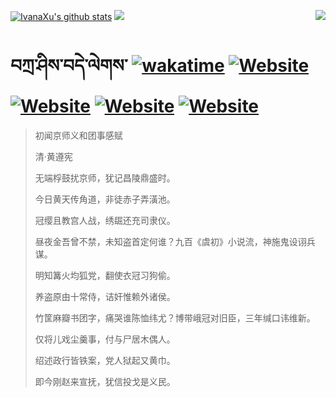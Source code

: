 [![IvanaXu's github stats](https://github-readme-stats.vercel.app/api?username=IvanaXu&theme=codeSTACKr)](https://github.com/anuraghazra/github-readme-stats)
<img align="right" src="https://github-readme-stats.vercel.app/api/top-langs/?username=IvanaXu&langs_count=8&theme=codeSTACKr" />
<img src="https://github-readme-stats.vercel.app/api/wakatime?username=IvanaXu&layout=compact&langs_count=8&theme=codeSTACKr&custom_title=Programming&nbsp;Times&nbsp;(Since&nbsp;Jul.29.2021)&range=all_time" />
# བཀྲ་ཤིས་བདེ་ལེགས་	[![wakatime](https://wakatime.com/badge/user/5043ee4a-e361-4607-9d47-d557f2005d05.svg)](https://wakatime.com/@5043ee4a-e361-4607-9d47-d557f2005d05)	[![Website](https://img.shields.io/website?label=tianchi&up_color=orange&up_message=IvanaXu&url=https%3A%2F%2Fshields.io)](https://tianchi.aliyun.com/home/science/scienceDetail?userId=1095279182618)	[![Website](https://img.shields.io/website?label=yuque&up_color=green&up_message=IvanaXu&url=https%3A%2F%2Fshields.io)](https://www.yuque.com/ivanaxu)	[![Website](https://img.shields.io/website?label=leetcode&up_color=yellow&up_message=IvanaXu&url=https%3A%2F%2Fshields.io)](https://leetcode.cn/u/ivanaxu)	[![Website](https://img.shields.io/website?label=aistudio&up_color=violet&up_message=IvanaXu&url=https%3A%2F%2Fshields.io)](https://aistudio.baidu.com/aistudio/personalcenter/thirdview/979775)
> 初闻京师义和团事感赋
>
> 清·黄遵宪
>
> 无端桴鼓扰京师，犹记昌陵鼎盛时。
> 
> 今日黄天传角道，非徒赤子弄潢池。
> 
> 冠缨且教宫人战，绣镼还充司隶仪。
> 
> 昼夜金吾曾不禁，未知盗首定何谁？九百《虞初》小说流，神施鬼设诩兵谋。
> 
> 明知篝火均狐党，翻使衣冠习狗偷。
> 
> 养盗原由十常侍，诘奸惟赖外诸侯。
> 
> 竹筐麻瓣书团字，痛哭谁陈恤纬尤？博带峨冠对旧臣，三年缄口讳维新。
> 
> 仅将儿戏尘羹事，付与尸居木偶人。
> 
> 绍述政行皆铁案，党人狱起又黄巾。
> 
> 即今刚赵来宣抚，犹信投戈是义民。
